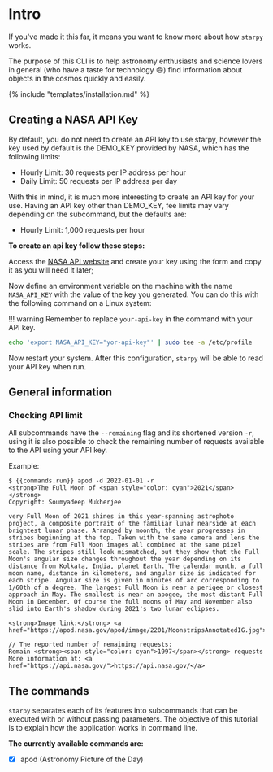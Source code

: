# Intro

If you've made it this far, it means you want to know more about how `starpy` works.

The purpose of this CLI is to help astronomy enthusiasts and science lovers in general (who have a taste for technology :smile:) find information about objects in the cosmos quickly and easily.

{% include "templates/installation.md" %}

## Creating a NASA API Key

By default, you do not need to create an API key to use starpy, however the key used by default is the DEMO_KEY provided by NASA, which has the following limits:

- Hourly Limit: 30 requests per IP address per hour
- Daily Limit: 50 requests per IP address per day

With this in mind, it is much more interesting to create an API key for your use. Having an API key other than DEMO_KEY, fee limits may vary depending on the subcommand, but the defaults are:

- Hourly Limit: 1,000 requests per hour

**To create an api key follow these steps:**

Access the [NASA API website](https://api.nasa.gov/) and create your key using the form and copy it as you will need it later;

Now define an environment variable on the machine with the name `NASA_API_KEY` with the value of the key you generated. You can do this with the following command on a Linux system:

!!! warning
    Remember to replace `your-api-key` in the command with your API key.

```bash
echo 'export NASA_API_KEY="yor-api-key"' | sudo tee -a /etc/profile
```

Now restart your system. After this configuration, `starpy` will be able to read your API key when run.

## General information

### Checking API limit

All subcommands have the `--remaining` flag and its shortened version `-r`, using it is also possible to check the remaining number of requests available to the API using your API key.

Example:

<div class="termy">

```console
$ {{commands.run}} apod -d 2022-01-01 -r
<strong>The Full Moon of <span style="color: cyan">2021</span></strong>
Copyright: Soumyadeep Mukherjee

very Full Moon of 2021 shines in this year-spanning astrophoto project, a composite portrait of the familiar lunar nearside at each brightest lunar phase. Arranged by moonth, the year progresses in stripes beginning at the top. Taken with the same camera and lens the stripes are from Full Moon images all combined at the same pixel scale. The stripes still look mismatched, but they show that the Full Moon's angular size changes throughout the year depending on its distance from Kolkata, India, planet Earth. The calendar month, a full moon name, distance in kilometers, and angular size is indicated for each stripe. Angular size is given in minutes of arc corresponding to 1/60th of a degree. The largest Full Moon is near a perigee or closest approach in May. The smallest is near an apogee, the most distant Full Moon in December. Of course the full moons of May and November also slid into Earth's shadow during 2021's two lunar eclipses.

<strong>Image link:</strong> <a href="https://apod.nasa.gov/apod/image/2201/MoonstripsAnnotatedIG.jpg">https://apod.nasa.gov/apod/image/2201/MoonstripsAnnotatedIG.jpg</a>

// The reported number of remaining requests:
Remain <strong><span style="color: cyan">1997</span></strong> requests
More information at: <a href="https://api.nasa.gov/">https://api.nasa.gov/</a>

```

</div>

## The commands

`starpy` separates each of its features into subcommands that can be executed with or without passing parameters. The objective of this tutorial is to explain how the application works in command line.

**The currently available commands are:**

* [x] apod (Astronomy Picture of the Day)